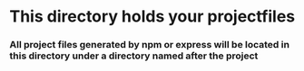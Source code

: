 # This directory holds your projectfiles

### All project files generated by npm or express will be located in this directory under a directory named after the project